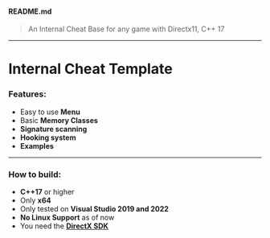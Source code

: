 #### README.md
>An Internal Cheat Base for any game with Directx11, C++ 17

---
# Internal Cheat Template
### Features:
- Easy to use **Menu**
- Basic **Memory Classes**
- **Signature scanning**
- **Hooking system**
- **Examples**
------
### How to build:
- **C++17** or higher
- Only **x64**
- Only tested on **Visual Studio 2019 and 2022**
- **No Linux Support** as of now
- You need the **[DirectX SDK](https://www.microsoft.com/en-us/download/details.aspx?id=6812 "DIrectX SDK")**

